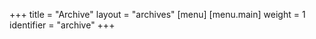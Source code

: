 +++
title = "Archive"
layout = "archives"
[menu]
  [menu.main]
    weight = 1
    identifier = "archive"
+++
